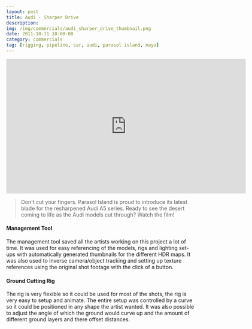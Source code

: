 ```yaml
---
layout: post
title: Audi - Sharper Drive
description: 
img: /img/commercials/audi_sharper_drive_thumbnail.png
date: 2011-10-11 18:00:00
category: commercials
tag: [rigging, pipeline, car, audi, parasol island, maya]
---
```

<p align="center"><iframe src="https://player.vimeo.com/video/30367632?color=ff9933&title=0&byline=0&portrait=0" width="640" height="360" frameborder="0" webkitallowfullscreen mozallowfullscreen allowfullscreen></iframe></p>

<blockquote><p class="justify">Don't cut your fingers. Parasol Island is proud to introduce its latest blade for the resharpened Audi A5 series. Ready to see the desert coming to life as the Audi models cut through? Watch the film!</p></blockquote> 

<h4>Management Tool</h4> 
<p class="justify">The management tool saved all the artists working on this project a lot of time. It was used for easy referencing of the models, rigs and lighting set-ups with automatically generated thumbnails for the different HDR maps. It was also used to inverse camera/object tracking and setting up texture references using the original shot footage with the click of a button.</p>

<h4>Ground Cutting Rig</h4> 
<p class="justify">The rig is very flexible so it could be used for most of the shots, the rig is very easy to setup and animate. The entire setup was controlled by a curve so it could be positioned in any shape the artist wanted. It was also possible to adjust the angle of which the ground would curve up and the amount of different ground layers and there offset distances.</p>